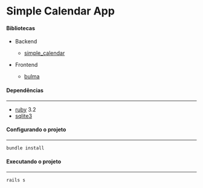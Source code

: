 # Simple Calendar App
#### Bibliotecas
- Backend
  - [simple_calendar](https://github.com/excid3/simple_calendar)

- Frontend
	- [bulma](https://bulma.io)



#### Dependências
---
- [ruby](https://www.ruby-lang.org) 3.2
- [sqlite3](https://www.sqlite.org/index.html)



#### Configurando o projeto
---
```bash
bundle install
```



#### Executando o projeto
---
```bash
rails s
```
